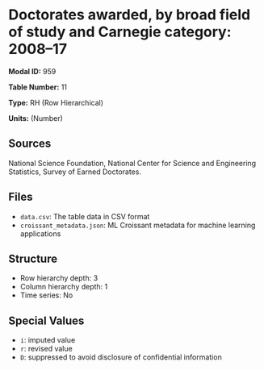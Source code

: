 # Doctorates awarded, by broad field of study and Carnegie category: 2008&#8211;17

**Modal ID:** 959

**Table Number:** 11

**Type:** RH (Row Hierarchical)

**Units:** (Number)

## Sources

National Science Foundation, National Center for Science and Engineering Statistics, Survey of Earned Doctorates.

## Files

- `data.csv`: The table data in CSV format
- `croissant_metadata.json`: ML Croissant metadata for machine learning applications

## Structure

- Row hierarchy depth: 3
- Column hierarchy depth: 1
- Time series: No

## Special Values

- `i`: imputed value
- `r`: revised value
- `D`: suppressed to avoid disclosure of confidential information
